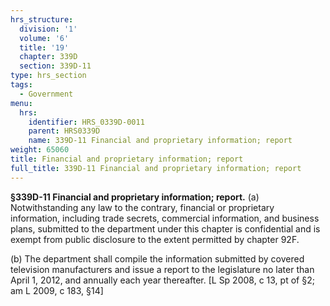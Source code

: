 ```yaml
---
hrs_structure:
  division: '1'
  volume: '6'
  title: '19'
  chapter: 339D
  section: 339D-11
type: hrs_section
tags:
  - Government
menu:
  hrs:
    identifier: HRS_0339D-0011
    parent: HRS0339D
    name: 339D-11 Financial and proprietary information; report
weight: 65060
title: Financial and proprietary information; report
full_title: 339D-11 Financial and proprietary information; report
---
```

**§339D-11 Financial and proprietary information; report.** (a) Notwithstanding any law to the contrary, financial or proprietary information, including trade secrets, commercial information, and business plans, submitted to the department under this chapter is confidential and is exempt from public disclosure to the extent permitted by chapter 92F.

(b) The department shall compile the information submitted by covered television manufacturers and issue a report to the legislature no later than April 1, 2012, and annually each year thereafter. [L Sp 2008, c 13, pt of §2; am L 2009, c 183, §14]